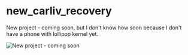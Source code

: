 # new_carliv_recovery
New project - coming soon, but I don't know how soon because I don't have a phone with lollipop kernel yet.


![New project - coming soon](http://i.imgur.com/dHb0VXy.png)

